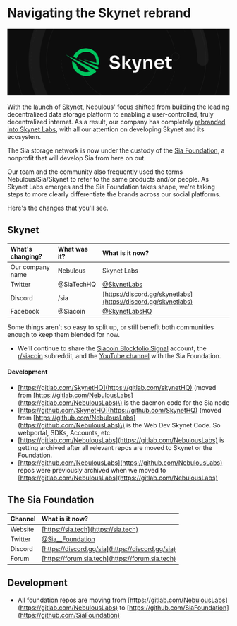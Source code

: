 # Navigating the Skynet rebrand

![](../.gitbook/assets/skynet-banner.png)

With the launch of Skynet, Nebulous' focus shifted from building the leading decentralized data storage platform to enabling a user-controlled, truly decentralized internet. As a result, our company has completely [rebranded into Skynet Labs](https://blog.sia.tech/introducing-skynet-labs-434c852cce07), with all our attention on developing Skynet and its ecosystem.

The Sia storage network is now under the custody of the [Sia Foundation](https://blog.sia.tech/launching-the-sia-foundation-ee47dfab4d2c), a nonprofit that will develop Sia from here on out.

Our team and the community also frequently used the terms Nebulous/Sia/Skynet to refer to the same products and/or people. As Skynet Labs emerges and the Sia Foundation takes shape, we're taking steps to more clearly differentiate the brands across our social platforms.

Here's the changes that you'll see.

## Skynet

| What's changing? | What was it? | What is it now? |
| :--- | :--- | :--- |
| Our company name | Nebulous | Skynet Labs |
| Twitter | @SiaTechHQ | [@SkynetLabs](https://twitter.com/skynetlabs) |
| Discord | /sia | [https://discord.gg/skynetlabs](https://discord.gg/skynetlabs) |
| Facebook | @Siacoin | [@SkynetLabsHQ](https://www.facebook.com/SkynetLabsHQ) |

Some things aren't so easy to split up, or still benefit both communities enough to keep them blended for now.

* We'll continue to share the [Siacoin Blockfolio Signal](https://blockfolio.com/coin/SC) account, the [r/siacoin](https://www.reddit.com/r/siacoin/) subreddit, and the [YouTube channel](http://youtube.com/c/siatvofficial) with the Sia Foundation.

#### Development

* [https://gitlab.com/SkynetHQ](https://gitlab.com/skynetHQ) \(moved from [https://gitlab.com/NebulousLabs](https://gitlab.com/NebulousLabs)\) is the daemon code for the Sia node
* [https://github.com/SkynetHQ](https://github.com/SkynetHQ) \(moved from [https://github.com/NebulousLabs](https://github.com/NebulousLabs)\) is the Web Dev Skynet Code. So webportal, SDKs, Accounts, etc.
* [https://gitlab.com/NebulousLabs](https://gitlab.com/NebulousLabs) is getting archived after all relevant repos are moved to Skynet or the Foundation.
* [https://github.com/NebulousLabs](https://github.com/NebulousLabs) repos were previously archived when we moved to [https://gitlab.com/NebulousLabs](https://gitlab.com/NebulousLabs)

## The Sia Foundation

| Channel | What is it now? |
| :--- | :--- |
| Website | [https://sia.tech](https://sia.tech) |
| Twitter | [@Sia\_\_Foundation](https://twitter.com/sia__foundation) |
| Discord | [https://discord.gg/sia](https://discord.gg/sia) |
| Forum | [https://forum.sia.tech](https://forum.sia.tech) |

## Development

* All foundation repos are moving from [https://gitlab.com/NebulousLabs](https://gitlab.com/NebulousLabs) to [https://github.com/SiaFoundation](https://github.com/SiaFoundation)

